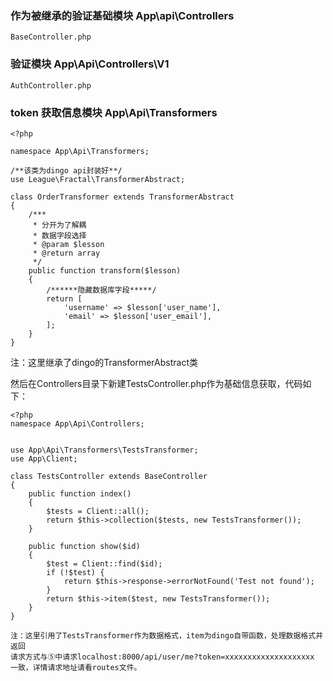 ### 作为被继承的验证基础模块	App\api\Controllers
	BaseController.php
### 验证模块	App\Api\Controllers\V1
	AuthController.php
### token 获取信息模块	App\Api\Transformers

	<?php

	namespace App\Api\Transformers;

	/**该类为dingo api封装好**/
	use League\Fractal\TransformerAbstract;

	class OrderTransformer extends TransformerAbstract
	{
	    /***
	     * 分开为了解耦
	     * 数据字段选择
	     * @param $lesson
	     * @return array
	     */
	    public function transform($lesson)
	    {
	        /******隐藏数据库字段*****/
	        return [
	            'username' => $lesson['user_name'],
	            'email' => $lesson['user_email'],
	        ];
	    }
	}
注：这里继承了dingo的TransformerAbstract类 


然后在Controllers目录下新建TestsController.php作为基础信息获取，代码如下：

	<?php
	namespace App\Api\Controllers;


	use App\Api\Transformers\TestsTransformer;
	use App\Client;

	class TestsController extends BaseController
	{
	    public function index()
	    {
	        $tests = Client::all();
	        return $this->collection($tests, new TestsTransformer());
	    }

	    public function show($id)
	    {
	        $test = Client::find($id);
	        if (!$test) {
	            return $this->response->errorNotFound('Test not found');
	        }
	        return $this->item($test, new TestsTransformer());
	    }
	}

	注：这里引用了TestsTransformer作为数据格式，item为dingo自带函数，处理数据格式并返回
	请求方式与⑤中请求localhost:8000/api/user/me?token=xxxxxxxxxxxxxxxxxxxx 一致，详情请求地址请看routes文件。

